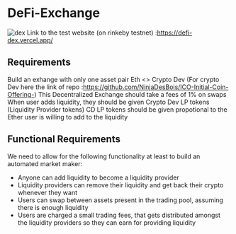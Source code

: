 # DeFi-Exchange
![dex](https://user-images.githubusercontent.com/77759462/164355666-b8373945-f693-490c-a36b-922ab57abcd2.png)
Link to the test website (on rinkeby testnet) :https://defi-dex.vercel.app/

## Requirements
Build an exhange with only one asset pair Eth <> Crypto Dev (For crypto Dev here the link of repo :https://github.com/NinjaDesBois/ICO-Initial-Coin-Offering-)
This Decentralized Exchange should take a fees of 1% on swaps
When user adds liquidity, they should be given Crypto Dev LP tokens (Liquidity Provider tokens)
CD LP tokens should be given propotional to the Ether user is willing to add to the liquidity

## Functional Requirements
We need to allow for the following functionality at least to build an automated market maker:
- Anyone can add liquidity to become a liquidity provider
- Liquidity providers can remove their liquidity and get back their crypto whenever they want
- Users can swap between assets present in the trading pool, assuming there is enough liquidity
- Users are charged a small trading fees, that gets distributed amongst the liquidity providers so they can earn for providing liquidity
